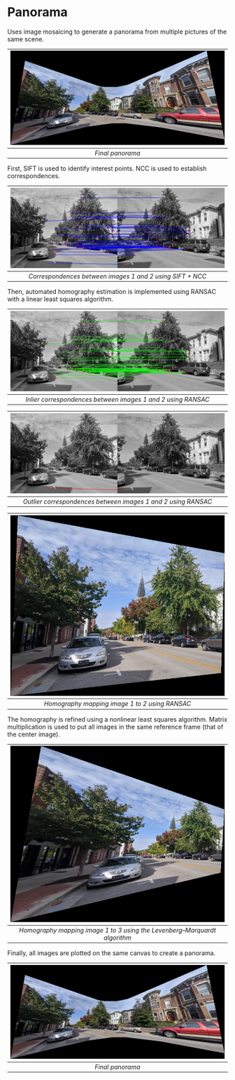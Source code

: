 # Panorama
Uses image mosaicing to generate a panorama from multiple pictures of the same scene.

| ![A panorama of a city street](https://github.com/ginaclepper/panorama/blob/main/results/panorama%20w%20LM.png?raw=true) | 
|:--:| 
| *Final panorama* |




First, SIFT is used to identify interest points. NCC is used to establish correspondences.

| ![Blue lines connect corresponding points in two side-by-side images](https://github.com/ginaclepper/panorama/blob/main/results/1%20to%202%20using%20NCC.png) | 
|:--:| 
| *Correspondences between images 1 and 2 using SIFT + NCC* |

Then, automated homography estimation is implemented using RANSAC with a linear least squares algorithm.

| ![Green lines connect corresponding points in two side-by-side images](https://github.com/ginaclepper/panorama/blob/main/results/1-2%20inliers.png) | 
|:--:| 
| *Inlier correspondences between images 1 and 2 using RANSAC* |

| ![Red lines connect corresponding points in two side-by-side images](https://github.com/ginaclepper/panorama/blob/main/results/1-2%20outliers.png) | 
|:--:| 
| *Outlier correspondences between images 1 and 2 using RANSAC* |

| ![A distorted image of a city street](https://github.com/ginaclepper/panorama/blob/main/results/1%20to%202%20RANSAC.png) | 
|:--:| 
| *Homography mapping image 1 to 2 using RANSAC* |

The homography is refined using a nonlinear least squares algorithm. Matrix multiplication is used to put all images in the same reference frame (that of the center image).

| ![A distorted image of a city street](https://github.com/ginaclepper/panorama/blob/main/results/1%20to%203%20LM.png) | 
|:--:| 
| *Homography mapping image 1 to 3 using the Levenberg–Marquardt algorithm* |

Finally, all images are plotted on the same canvas to create a panorama.

| ![A panorama of a city street](https://github.com/ginaclepper/panorama/blob/main/results/panorama%20w%20LM.png?raw=true) | 
|:--:| 
| *Final panorama* |
